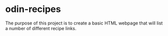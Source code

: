 # odin-recipes
The purpose of this project is to create a basic HTML webpage that will list a number of different recipe links.